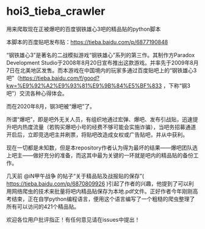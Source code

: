 # hoi3_tieba_crawler
用来爬取现在正被爆吧的百度钢铁雄心3吧的精品贴的python脚本

本脚本的百度贴吧发布贴：https://tieba.baidu.com/p/6877190848

“钢铁雄心3”是著名的二战模拟游戏“钢铁雄心”系列的第三作。其制作方Paradox Development Studio于2008年8月20日宣布推出这款游戏。并率先于2009年8月7日在北美地区发售。而本游戏在中国境内的玩家多通过百度贴吧上的“钢铁雄心3吧”（https://tieba.baidu.com/f/good?kw=%E9%92%A2%E9%93%81%E9%9B%84%E5%BF%833 ，下称“钢3吧”）交流各种心得体会。

而在2020年8月，钢3吧被“爆吧”了。

所谓“爆吧”，即是吧外无关人员，有组织地通过宏弹、爆吧、发布引战贴，迅速提升吧内热度流量（若购买爆吧小号的经费不够可能会实施诈骗），当吧务招募通道开启后，立即竞选吧主并刷票，将贴吧改造成女权或广告贴吧，并从中获利。

现在一切都是未知数，但是本repository作者认为得为最坏的结果——爆吧团队选上吧主——做好充分的准备，而这其中最为关键的一环就是吧内的精品贴的备份工作。

几天前 @iN甲午战争 的帖子“关于精品贴及战报贴的保存”( https://tieba.baidu.com/p/6870809926 )引起了作者的兴趣，他提到了可以利用网络爬虫的技术来批量将吧内精品贴保存为本地.pdf文件。正好作者今年刚刚高考结束，正在自学python编程语言，便用这个语言编写了一个粗糙的爬虫整理了所有可以访问的421个精品贴。

欢迎各位用户批评指正！有任何意见请在issues中提出！

